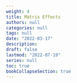 ```yaml
---
weight: 4
title: Matrix Effects
authors: null
categories: null
tags: null
date: "2022-03-17"
description: 
draft: false
lastmod: "2022-07-19"
series: null
toc: true
bookCollapseSection: true
---
```




<!--more-->

